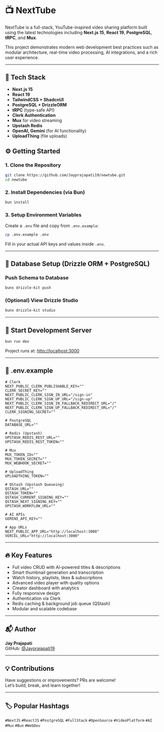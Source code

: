 # 📺 NextTube

NextTube is a full-stack, YouTube-inspired video sharing platform built using the latest technologies including **Next.js 15**, **React 19**, **PostgreSQL**, **tRPC**, and **Mux**.

This project demonstrates modern web development best practices such as modular architecture, real-time video processing, AI integrations, and a rich user experience.

---

## 🚀 Tech Stack

- **Next.js 15**
- **React 19**
- **TailwindCSS + ShadcnUI**
- **PostgreSQL + DrizzleORM**
- **tRPC** (type-safe API)
- **Clerk Authentication**
- **Mux** for video streaming
- **Upstash Redis**
- **OpenAI, Gemini** (for AI functionality)
- **UploadThing** (file uploads)



## ⚙️ Getting Started

### 1. Clone the Repository

```bash
git clone https://github.com/Jayprajapati19/newtube.git
cd newtube
```

### 2. Install Dependencies (via Bun)

```bash
bun install
```

### 3. Setup Environment Variables

Create a `.env` file and copy from `.env.example`:

```bash
cp .env.example .env
```

Fill in your actual API keys and values inside `.env`.

---

## 🧪 Database Setup (Drizzle ORM + PostgreSQL)

### Push Schema to Database

```bash
bunx drizzle-kit push
```

### (Optional) View Drizzle Studio

```bash
bunx drizzle-kit studio
```

---

## 🧵 Start Development Server

```bash
bun run dev
```

Project runs at: [http://localhost:3000](http://localhost:3000)

---

## 📄 .env.example

```env
# Clerk
NEXT_PUBLIC_CLERK_PUBLISHABLE_KEY=""
CLERK_SECRET_KEY=""
NEXT_PUBLIC_CLERK_SIGN_IN_URL="/sign-in"
NEXT_PUBLIC_CLERK_SIGN_UP_URL="/sign-up"
NEXT_PUBLIC_CLERK_SIGN_IN_FALLBACK_REDIRECT_URL="/"
NEXT_PUBLIC_CLERK_SIGN_UP_FALLBACK_REDIRECT_URL="/"
CLERK_SIGNING_SECRET=""

# PostgreSQL
DATABASE_URL=""

# Redis (Upstash)
UPSTASH_REDIS_REST_URL=""
UPSTASH_REDIS_REST_TOKEN=""

# Mux
MUX_TOKEN_ID=""
MUX_TOKEN_SECRET=""
MUX_WEBHOOK_SECRET=""

# UploadThing
UPLOADTHING_TOKEN=""

# QStash (Upstash Queueing)
QSTASH_URL=""
QSTASH_TOKEN=""
QSTASH_CURRENT_SIGNING_KEY=""
QSTASH_NEXT_SIGNING_KEY=""
UPSTASH_WORKFLOW_URL=""

# AI APIs
GEMINI_API_KEY=""

# App URLs
NEXT_PUBLIC_APP_URL="http://localhost:3000"
VERCEL_URL="http://localhost:3000"
```

---

## 🔥 Key Features

- Full video CRUD with AI-powered titles & descriptions
- Smart thumbnail generation and transcription
- Watch history, playlists, likes & subscriptions
- Advanced video player with quality options
- Creator dashboard with analytics
- Fully responsive design
- Authentication via Clerk
- Redis caching & background job queue (QStash)
- Modular and scalable codebase

---

## 📬 Author

**Jay Prajapati**  
GitHub: [@Jayprajapati19](https://github.com/Jayprajapati19)

---

## 💡 Contributions

Have suggestions or improvements? PRs are welcome!  
Let’s build, break, and learn together!

---

## 🏷️ Popular Hashtags

`#NextJS` `#ReactJS` `#PostgreSQL` `#FullStack` `#OpenSource` `#VideoPlatform` `#AI` `#Mux` `#Bun` `#WebDev`